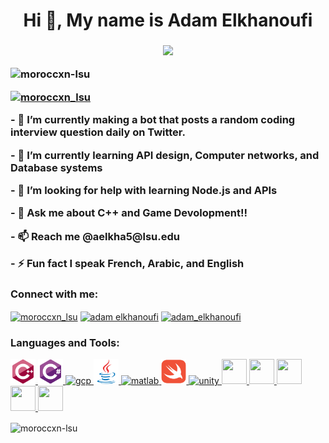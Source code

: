 <h1 align="center">Hi 👋, My name is Adam Elkhanoufi</h1>
<h3 align="center"><img src="https://readme-typing-svg.herokuapp.com?size=30&duration=5501&color=FFFFFF&vCenter=true&center=true&width=470&lines=Curious+Software+Engineer!;Backend-Developer!;Passion+for+programming!;Ambitious!;Moroccan!;Gamer+in+game+development!" </p>


<p align="left"> <img src="https://komarev.com/ghpvc/?username=moroccxn-lsu&label=Profile%20views&color=0e75b6&style=flat" alt="moroccxn-lsu" /> </p>

<p align="left"> <a href="https://twitter.com/moroccxn_lsu" target="blank"><img src="https://img.shields.io/twitter/follow/moroccxn_lsu?logo=twitter&style=for-the-badge" alt="moroccxn_lsu" /></a> </p>

<p align="left">- 🔭 I’m currently making a bot that posts a random coding interview question daily on Twitter.     

<p align="left">- 🌱 I’m currently learning API design, Computer networks, and Database systems

<p align="left">- 🤝 I’m looking for help with learning Node.js and APIs

<p align="left">- 💬 Ask me about C++ and Game Devolopment!!

<p align="left">- 📫 Reach me @aelkha5@lsu.edu

<p align="left">- ⚡ Fun fact I speak French, Arabic, and English

<h3 align="left">Connect with me:</h3>
<p align="left">
<a href="https://twitter.com/moroccxn_lsu" target="blank"><img align="center" src="https://raw.githubusercontent.com/rahuldkjain/github-profile-readme-generator/master/src/images/icons/Social/twitter.svg" alt="moroccxn_lsu" height="30" width="40" /></a>
<a href="https://linkedin.com/in/adam elkhanoufi" target="blank"><img align="center" src="https://raw.githubusercontent.com/rahuldkjain/github-profile-readme-generator/master/src/images/icons/Social/linked-in-alt.svg" alt="adam elkhanoufi" height="30" width="40" /></a>
<a href="https://www.hackerrank.com/adam_elkhanoufi" target="blank"><img align="center" src="https://raw.githubusercontent.com/rahuldkjain/github-profile-readme-generator/master/src/images/icons/Social/hackerrank.svg" alt="adam_elkhanoufi" height="30" width="40" /></a>
</p>

<h3 align="left">Languages and Tools:</h3>
<p align="left"> <a href="https://www.w3schools.com/cpp/" target="_blank" rel="noreferrer"> <img src="https://raw.githubusercontent.com/devicons/devicon/master/icons/cplusplus/cplusplus-original.svg" alt="cplusplus" width="40" height="40"/> </a> <a href="https://www.w3schools.com/cs/" target="_blank" rel="noreferrer"> <img src="https://raw.githubusercontent.com/devicons/devicon/master/icons/csharp/csharp-original.svg" alt="csharp" width="40" height="40"/> </a> <a href="https://cloud.google.com" target="_blank" rel="noreferrer"> <img src="https://www.vectorlogo.zone/logos/google_cloud/google_cloud-icon.svg" alt="gcp" width="40" height="40"/> </a> <a href="https://www.java.com" target="_blank" rel="noreferrer"> <img src="https://raw.githubusercontent.com/devicons/devicon/master/icons/java/java-original.svg" alt="java" width="40" height="40"/> </a> <a href="https://www.mathworks.com/" target="_blank" rel="noreferrer"> <img src="https://upload.wikimedia.org/wikipedia/commons/2/21/Matlab_Logo.png" alt="matlab" width="40" height="40"/> </a> <a href="https://developer.apple.com/swift/" target="_blank" rel="noreferrer"> <img src="https://raw.githubusercontent.com/devicons/devicon/master/icons/swift/swift-original.svg" alt="swift" width="40" height="40"/> </a> <a href="https://unity.com/" target="_blank" rel="noreferrer"> <img src="https://www.vectorlogo.zone/logos/unity3d/unity3d-icon.svg" alt="unity" width="40" height="40"/> </a> <a href="https://nodejs.org/en/about/" target="_blank" rel="noreferrer"> <img src="https://cdn.jsdelivr.net/gh/devicons/devicon/icons/nodejs/nodejs-original-wordmark.svg" width="40" height="40"/> </a> <a href="https://developer.mozilla.org/en-US/docs/Web/JavaScript/About_JavaScript" target="_blank" rel="noreferrer"> <img src="https://cdn.jsdelivr.net/gh/devicons/devicon/icons/javascript/javascript-original.svg" width="40" height="40"/> </a> <a href="https://reactjs.org/" target="_blank" rel="noreferrer"> <img src="https://cdn.jsdelivr.net/gh/devicons/devicon/icons/react/react-original-wordmark.svg" width="40" height="40"/> </a> <a href="https://expressjs.com/" target="_blank" rel="nnoreferrer"> <img src="https://cdn.jsdelivr.net/gh/devicons/devicon/icons/express/express-original-wordmark.svg" width="40" height="40"/> </a> <a href="https://expressjs.com/" target="_blank" rel="nnoreferrer"> <img src="https://cdn.jsdelivr.net/gh/devicons/devicon/icons/flutter/flutter-original.svg" width="40" height="40"/> </a> </p>

<p><img align="center" src="https://github-readme-stats.vercel.app/api/top-langs?username=moroccxn-lsu&show_icons=true&locale=en&layout=compact" alt="moroccxn-lsu" /></p>
